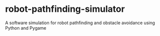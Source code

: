# robot-pathfinding-simulator
A software simulation for robot pathfinding and obstacle avoidance using Python and Pygame

